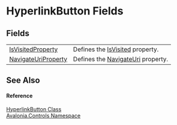 # HyperlinkButton Fields




## Fields
<table>
<tr>
<td><a href="F_Avalonia_Controls_HyperlinkButton_IsVisitedProperty">IsVisitedProperty</a></td>
<td>Defines the <a href="P_Avalonia_Controls_HyperlinkButton_IsVisited">IsVisited</a> property.</td>
</tr>
<tr>
<td><a href="F_Avalonia_Controls_HyperlinkButton_NavigateUriProperty">NavigateUriProperty</a></td>
<td>Defines the <a href="P_Avalonia_Controls_HyperlinkButton_NavigateUri">NavigateUri</a> property.</td>
</tr>
</table>

## See Also


#### Reference
<a href="T_Avalonia_Controls_HyperlinkButton">HyperlinkButton Class</a>  
<a href="N_Avalonia_Controls">Avalonia.Controls Namespace</a>  
